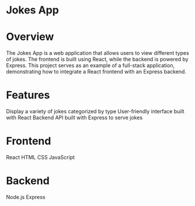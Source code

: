 # Jokes App

# Overview
The Jokes App is a web application that allows users to view different types of jokes. The frontend is built using React, while the backend is powered by Express. This project serves as an example of a full-stack application, demonstrating how to integrate a React frontend with an Express backend.

# Features
Display a variety of jokes categorized by type
User-friendly interface built with React
Backend API built with Express to serve jokes

# Frontend 

React
HTML
CSS
JavaScript

# Backend

Node.js
Express
